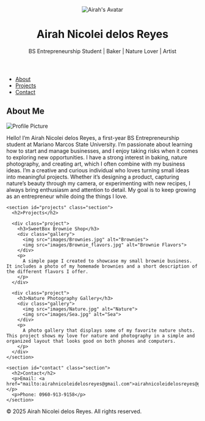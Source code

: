 <!DOCTYPE html>
<html lang="en">
<head>
  <meta charset="UTF-8" />
  <meta name="viewport" content="width=device-width, initial-scale=1.0"/>
  <title>Airah Nicolei delos Reyes</title>
  <link rel="stylesheet" href="style.css"/>
</head>
<body>

  <header>
    <div class="header-content">
      <img src="images/avatar.jpg" alt="Airah's Avatar" class="avatar-header">
      <div>
        <h1>Airah Nicolei delos Reyes</h1>
        <p class="tagline">BS Entrepreneurship Student | Baker | Nature Lover | Artist</p>
      </div>
    </div>
  </header>

  <nav>
    <ul>
      <li><a href="#about">About</a></li>
      <li><a href="#projects">Projects</a></li>
      <li><a href="#contact">Contact</a></li>
    </ul>
  </nav>

  <main>
    <section id="about" class="section">
      <h2>About Me</h2>
      <img src="images/Avatar.jpg" alt="Profile Picture" class="profile-img">
      <p>
        Hello! I’m Airah Nicolei delos Reyes, a first-year BS Entrepreneurship student at Mariano Marcos State University. 
        I’m passionate about learning how to start and manage businesses, and I enjoy taking risks when it comes to exploring new opportunities. 
        I have a strong interest in baking, nature photography, and creating art, which I often combine with my business ideas. 
        I’m a creative and curious individual who loves turning small ideas into meaningful projects. 
        Whether it’s designing a product, capturing nature’s beauty through my camera, or experimenting with new recipes, I always bring enthusiasm and attention to detail. 
        My goal is to keep growing as an entrepreneur while doing the things I love.
      </p>
    </section>

    <section id="projects" class="section">
      <h2>Projects</h2>

      <div class="project">
        <h3>SweetBox Brownie Shop</h3>
        <div class="gallery">
          <img src="images/Brownies.jpg" alt="Brownies">
          <img src="images/Brownie_flavors.jpg" alt="Brownie Flavors">
        </div>
        <p>
          A simple page I created to showcase my small brownie business. It includes a photo of my homemade brownies and a short description of the different flavors I offer.
        </p>
      </div>

      <div class="project">
        <h3>Nature Photography Gallery</h3>
        <div class="gallery">
          <img src="images/Nature.jpg" alt="Nature">
          <img src="images/Sea.jpg" alt="Sea">
        </div>
        <p>
          A photo gallery that displays some of my favorite nature shots. This project shows my love for nature and photography in a simple and organized layout that looks good on both phones and computers.
        </p>
      </div>
    </section>

    <section id="contact" class="section">
      <h2>Contact</h2>
      <p>Email: <a href="mailto:airahnicoleidelosreyes@gmail.com">airahnicoleidelosreyes@gmail.com</a></p>
      <p>Phone: 0960-913-9158</p>
    </section>
  </main>

  <footer>
    <p>&copy; 2025 Airah Nicolei delos Reyes. All rights reserved.</p>
  </footer>

</body>
</html>
